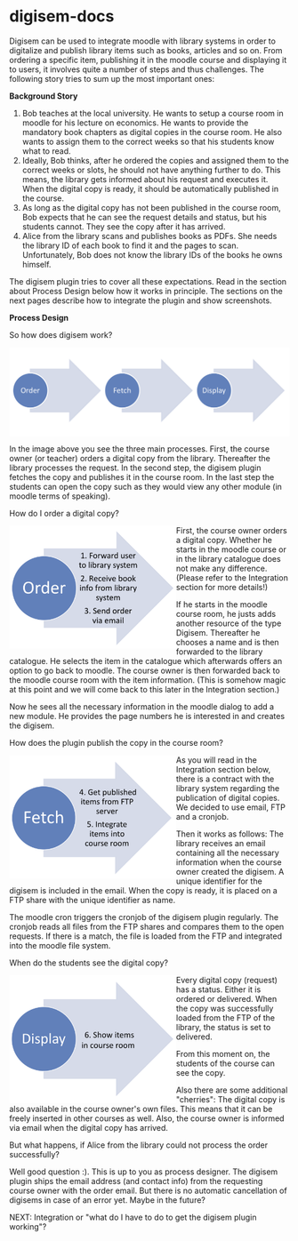 digisem-docs
============

<p>
Digisem can be used to integrate moodle with library systems in order to digitalize and publish library items such as books, articles and so on. From ordering a specific item, publishing it in the moodle course and displaying it to users, it involves quite a number of steps and thus challenges. The following story tries to sum up the most important ones:
</p>

<p><strong>Background Story</strong></p>
<ol>
<li>Bob teaches at the local university. He wants to setup a course room in moodle for his lecture on economics. He wants to provide the mandatory book chapters as digital copies in the course room. He also wants to assign them to the correct weeks so that his students know what to read. </li>
<li>Ideally, Bob thinks, after he ordered the copies and assigned them to the correct weeks or slots, he should not have anything further to do. This means, the library gets informed about his request and executes it. When the digital copy is ready, it should be automatically published in the course. </li>
<li>As long as the digital copy has not been published in the course room, Bob expects that he can see the request details and status, but his students cannot. They see the copy after it has arrived. </li>
<li>Alice from the library scans and publishes books as PDFs. She needs the library ID of each book to find it and the pages to scan. Unfortunately, Bob does not know the library IDs of the books he owns himself. </li>
</ol>

<p>The digisem plugin tries to cover all these expectations. Read in the section about Process Design below how it works in principle. The sections on the next pages describe how to integrate the plugin and show screenshots. </p>

<p><strong>Process Design</strong></p>
<p>So how does digisem work? </p>
<img src="imgs/digisem-process.png" width=800 align="top" />
<p>In the image above you see the three main processes. First, the course owner (or teacher) orders a digital copy from the library. Thereafter the library processes the request. In the second step, the digisem plugin fetches the copy and publishes it in the course room. In the last step the students can open the copy such as they would view any other module (in moodle terms of speaking). </p>
<p>How do I order a digital copy? </p>
<img src="imgs/digisem-order.png" width=300 align="left" />
<p>First, the course owner orders a digital copy. Whether he starts in the moodle course or in the library catalogue does not make any difference. (Please refer to the Integration section for more details!)</p>
<p>If he starts in the moodle course room, he justs adds another resource of the type Digisem. Thereafter he chooses a name and is then forwarded to the library catalogue. He selects the item in the catalogue which afterwards offers an option to go back to moodle. The course owner is then forwarded back to the moodle course room with the item information. (This is somehow magic at this point and we will come back to this later in the Integration section.)</li>
<p>Now he sees all the necessary information in the moodle dialog to add a new module. He provides the page numbers he is interested in and creates the digisem. </p>
<p>How does the plugin publish the copy in the course room? </p>
<img src="imgs/digisem-fetch.png" width=300 align="left" />
<p>As you will read in the Integration section below, there is a contract with the library system regarding the publication of digital copies. We decided to use email, FTP and a cronjob. </p>
<p>Then it works as follows: The library receives an email containing all the necessary information when the course owner created the digisem. A unique identifier for the digisem is included in the email. When the copy is ready, it is placed on a FTP share with the unique identifier as name. </p>
<p>The moodle cron triggers the cronjob of the digisem plugin regularly. The cronjob reads all files from the FTP shares and compares them to the open requests. If there is a match, the file is loaded from the FTP and integrated into the moodle file system. </p>
<p>When do the students see the digital copy? </p>
<img src="imgs/digisem-display.png" width=300 align="left" />
<p>Every digital copy (request) has a status. Either it is ordered or delivered. When the copy was successfully loaded from the FTP of the library, the status is set to delivered. </p>
<p>From this moment on, the students of the course can see the copy. </p>
<p>Also there are some additional "cherries": The digital copy is also available in the course owner's own files. This means that it can be freely inserted in other courses as well. Also, the course owner is informed via email when the digital copy has arrived. </p>
<p>But what happens, if Alice from the library could not process the order successfully?</p>
<p>Well good question :). This is up to you as process designer. The digisem plugin ships the email address (and contact info) from the requesting course owner with the order email. But there is no automatic cancellation of digisems in case of an error yet. Maybe in the future? </p>
<p>NEXT: Integration or "what do I have to do to get the digisem plugin working"?</p>
